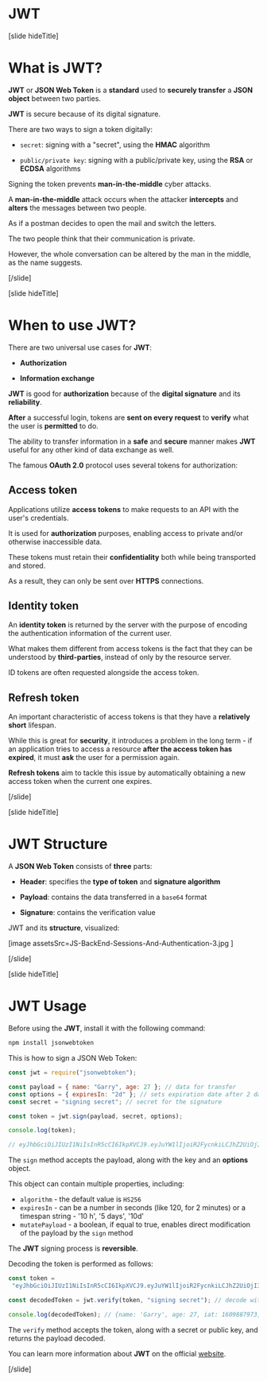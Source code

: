 # JWT

[slide hideTitle]

# What is JWT?

**JWT** or **JSON Web Token** is a **standard** used to **securely transfer** a **JSON object** between two parties.

**JWT** is secure because of its digital signature.

There are two ways to sign a token digitally:

- `secret`: signing with a "secret", using the **HMAC** algorithm

- `public/private key`: signing with a public/private key, using the **RSA** or **ECDSA** algorithms

Signing the token prevents **man-in-the-middle** cyber attacks.

A **man-in-the-middle** attack occurs when the attacker **intercepts** and **alters** the messages between two people.

As if a postman decides to open the mail and switch the letters.

The two people think that their communication is private.

However, the whole conversation can be altered by the man in the middle, as the name suggests.

[/slide]

[slide hideTitle]

# When to use JWT?

There are two universal use cases for **JWT**:

- **Authorization**

- **Information exchange**

**JWT** is good for **authorization** because of the **digital signature** and its **reliability**.

**After** a successful login, tokens are **sent on every request** to **verify** what the user is **permitted** to do.

The ability to transfer information in a **safe** and **secure** manner makes **JWT** useful for any other kind of data exchange as well.

The famous **OAuth 2.0** protocol uses several tokens for authorization:

## Access token 

Applications utilize **access tokens** to make requests to an API with the user's credentials.

It is used for **authorization** purposes, enabling access to private and/or otherwise inaccessible data.

These tokens must retain their **confidentiality** both while being transported and stored.

As a result, they can only be sent over **HTTPS** connections.

## Identity token

An **identity token** is returned by the server with the purpose of encoding the authentication information of the current user.

What makes them different from access tokens is the fact that they can be understood by **third-parties**, instead of only by the resource server.

ID tokens are often requested alongside the access token.

## Refresh token 

An important characteristic of access tokens is that they have a **relatively short** lifespan.

While this is great for **security**, it introduces a problem in the long term - if an application tries to access a resource **after the access token has expired**, it must **ask** the user for a permission again.

**Refresh tokens** aim to tackle this issue by automatically obtaining a new access token when the current one expires.

[/slide]

[slide hideTitle]

# JWT Structure

A **JSON Web Token** consists of **three** parts:

- **Header**: specifies the **type of token** and **signature algorithm**

- **Payload**: contains the data transferred in a `base64` format

- **Signature**: contains the verification value

JWT and its **structure**, visualized:

[image assetsSrc=JS-BackEnd-Sessions-And-Authentication-3.jpg ]

[/slide]

[slide hideTitle]

# JWT Usage

Before using the **JWT**, install it with the following command:

```js
npm install jsonwebtoken
```

This is how to sign a JSON Web Token:

```js
const jwt = require("jsonwebtoken");

const payload = { name: "Garry", age: 27 }; // data for transfer
const options = { expiresIn: "2d" }; // sets expiration date after 2 days
const secret = "signing secret"; // secret for the signature

const token = jwt.sign(payload, secret, options);

console.log(token);

// eyJhbGciOiJIUzI1NiIsInR5cCI6IkpXVCJ9.eyJuYW1lIjoiR2FycnkiLCJhZ2UiOjI3LCJpYXQiOjE2MDk4ODc5NzMsImV4cCI6MTYxMDA2MDc3M30.AIuFu04O39uokaGwfxy7iWzjr9vnsI00gqxXJ-peT8Y
```

The `sign` method accepts the payload, along with the key and an **options** object.

This object can contain multiple properties, including:

- `algorithm` - the default value is `HS256`
- `expiresIn` - can be a number in seconds (like 120, for 2 minutes) or a timespan string - '10 h', '5 days', '10d'
- `mutatePayload` - a boolean, if equal to true, enables direct modification of the payload by the `sign` method

The **JWT** signing process is **reversible**.

Decoding the token is performed as follows:

```js
const token =
 "eyJhbGciOiJIUzI1NiIsInR5cCI6IkpXVCJ9.eyJuYW1lIjoiR2FycnkiLCJhZ2UiOjI3LCJpYXQiOjE2MDk4ODc5NzMsImV4cCI6MTYxMDA2MDc3M30.AIuFu04O39uokaGwfxy7iWzjr9vnsI00gqxXJ-peT8Y";

const decodedToken = jwt.verify(token, "signing secret"); // decode with the initial secret key

console.log(decodedToken); // {name: 'Garry', age: 27, iat: 1609887973, exp: 1610060773}
```

The `verify` method accepts the token, along with a secret or public key, and returns the payload decoded.

You can learn more information about **JWT** on the official [website](https://jwt.io/).

[/slide]

